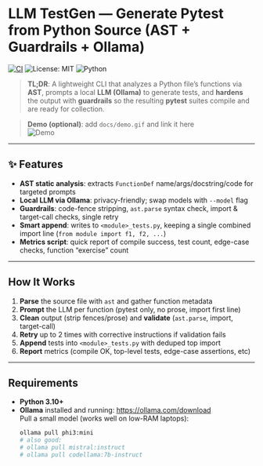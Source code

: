 # LLM TestGen — Generate Pytest from Python Source (AST + Guardrails + Ollama)

[![CI](https://github.com/<evanwoo>/<your-repo>/actions/workflows/ci.yml/badge.svg)](https://github.com/<your-username>/<your-repo>/actions/workflows/ci.yml)
![License: MIT](https://img.shields.io/badge/License-MIT-green.svg)
![Python](https://img.shields.io/badge/python-3.10%2B-blue)

> **TL;DR**: A lightweight CLI that analyzes a Python file’s functions via **AST**, prompts a local **LLM (Ollama)** to generate tests, and **hardens** the output with **guardrails** so the resulting **pytest** suites compile and are ready for collection.

> **Demo (optional)**: add `docs/demo.gif` and link it here  
> ![Demo](docs/demo.gif)

---

## ✨ Features

- **AST static analysis**: extracts `FunctionDef` name/args/docstring/code for targeted prompts  
- **Local LLM via Ollama**: privacy-friendly; swap models with `--model` flag  
- **Guardrails**: code-fence stripping, `ast.parse` syntax check, import & target-call checks, single retry  
- **Smart append**: writes to `<module>_tests.py`, keeping a single combined import line (`from module import f1, f2, ...`)  
- **Metrics script**: quick report of compile success, test count, edge-case checks, function “exercise” count

---

## How It Works

1. **Parse** the source file with `ast` and gather function metadata  
2. **Prompt** the LLM per function (pytest only, no prose, import first line)  
3. **Clean** output (strip fences/prose) and **validate** (`ast.parse`, import, target-call)  
4. **Retry** up to 2 times with corrective instructions if validation fails  
5. **Append** tests into `<module>_tests.py` with deduped top import  
6. **Report** metrics (compile OK, top-level tests, edge-case assertions, etc)

---

## Requirements

- **Python 3.10+**
- **Ollama** installed and running: https://ollama.com/download  
  Pull a small model (works well on low-RAM laptops):
  ```bash
  ollama pull phi3:mini
  # also good:
  # ollama pull mistral:instruct
  # ollama pull codellama:7b-instruct
